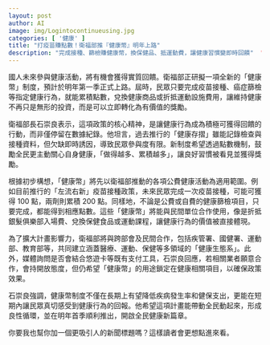 ```yaml
---
layout: post
author: AI
image: img/Logintocontinueusing.jpg
categories: [ '健康' ]
title: "打疫苗賺點數！衛福部推『健康幣』明年上路"  
description: "完成接種、篩檢賺健康幣，換保健品、抵運動費，讓健康習慣變即時回饋"  "
---
```

國人未來參與健康活動，將有機會獲得實質回饋。衛福部正研擬一項全新的「健康幣」制度，預計於明年第一季正式上路。屆時，民眾只要完成疫苗接種、癌症篩檢等指定健康行為，就能累積點數，兌換健康商品或折抵運動設施費用，讓維持健康不再只是無形的投資，而是可以立即轉化為有價值的獎勵。  

衛福部長石崇良表示，這項政策的核心精神，是讓健康行為成為積極可獲得回饋的行動，而非僅停留在數據紀錄。他坦言，過去推行的「健康存摺」雖能記錄檢查與接種資料，但欠缺即時誘因，導致民眾參與度有限。新制度希望透過點數機制，鼓勵全民更主動關心自身健康，「做得越多、累積越多」，讓良好習慣被看見並獲得獎勵。  

根據初步構想，「健康幣」將先以衛福部推動的各項公費健康活動為適用範圍。例如目前推行的「左流右新」疫苗接種政策，未來民眾完成一次疫苗接種，可能可獲得 100 點，兩劑則累積 200 點。同樣地，不論是公費或自費的健康篩檢項目，只要完成，都能得到相應點數。這些「健康幣」將能與民間單位合作使用，像是折抵銀髮俱樂部入場費、兌換保健食品或運動課程，讓健康行為的價值被直接體現。  

為了擴大計畫影響力，衛福部將與跨部會及民間合作，包括疾管署、國健署、運動部、教育部等，共同建立涵蓋醫療、運動、保健等多領域的「健康生態系」。此外，媒體詢問是否會結合悠遊卡等既有支付工具，石崇良回應，若相關業者願意合作，會持開放態度，但仍希望「健康幣」的用途鎖定在健康相關項目，以確保政策效果。  

石崇良強調，健康幣制度不僅在長期上有望降低疾病發生率和健保支出，更能在短期內讓民眾真切感受到健康行為的回報。他希望這項計畫能帶動全民動起來，形成良性循環，並在明年首季順利推出，開啟全民健康新篇章。  

你要我也幫你加一個更吸引人的新聞標題嗎？這樣讀者會更想點進來看。